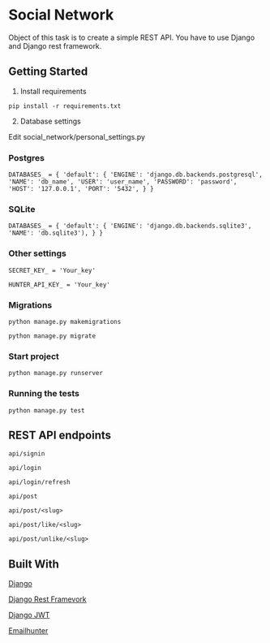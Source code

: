 # Social Network

Object of this task is to create a simple REST API. You have to use Django and
Django rest framework.

## Getting Started
1. Install requirements

`pip install -r requirements.txt`

2. Database settings

Edit social_network/personal_settings.py 

### Postgres
`DATABASES_ = {
    'default': {
        'ENGINE': 'django.db.backends.postgresql',
        'NAME': 'db_name',
        'USER': 'user_name',
        'PASSWORD': 'password',
        'HOST': '127.0.0.1',
        'PORT': '5432',
    }
}`
### SQLite
`DATABASES_ = {
    'default': {
        'ENGINE': 'django.db.backends.sqlite3',
        'NAME': 'db.sqlite3'),
    }
}`

### Other settings
`SECRET_KEY_ = 'Your_key'`

`HUNTER_API_KEY_ = 'Your_key'`

### Migrations
`python manage.py makemigrations`

`python manage.py migrate`

### Start project

`python manage.py runserver`

### Running the tests
`python manage.py test`

## REST API endpoints

`api/signin`

`api/login`

`api/login/refresh`

`api/post`

`api/post/<slug>`

`api/post/like/<slug>`

`api/post/unlike/<slug>`

## Built With
[Django](https://www.djangoproject.com/)

[Django Rest Framevork](https://www.django-rest-framework.org/)

[Django JWT](https://github.com/davesque/django-rest-framework-simplejwt)

[Emailhunter](https://github.com/VonStruddle/PyHunter)
